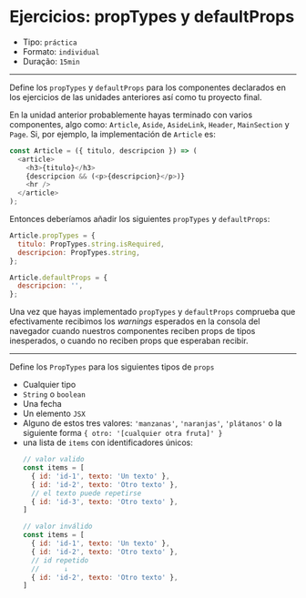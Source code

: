 # Ejercicios: propTypes y defaultProps

* Tipo: `práctica`
* Formato: `individual`
* Duração: `15min`

***

Define los `propTypes` y `defaultProps` para los componentes declarados en los
ejercicios de las unidades anteriores así como tu proyecto final.

En la unidad anterior probablemente hayas terminado con varios componentes, algo
como: `Article`, `Aside`, `AsideLink`, `Header`, `MainSection` y `Page`. Si, por
ejemplo, la implementación de `Article` es:

```js
const Article = ({ titulo, descripcion }) => (
  <article>
    <h3>{titulo}</h3>
    {descripcion && (<p>{descripcion}</p>)}
    <hr />
  </article>
);
```

Entonces deberíamos añadir los siguientes `propTypes` y `defaultProps`:

```js
Article.propTypes = {
  titulo: PropTypes.string.isRequired,
  descripcion: PropTypes.string,
};

Article.defaultProps = {
  descripcion: '',
};
```

Una vez que hayas implementado `propTypes` y `defaultProps` comprueba que
efectivamente recibimos los _warnings_ esperados en la consola del navegador
cuando nuestros componentes reciben props de tipos inesperados, o cuando no
reciben props que esperaban recibir.

***

Define los `PropTypes` para los siguientes tipos de `props`

* Cualquier tipo
* `String` o `boolean`
* Una fecha
* Un elemento `JSX`
* Alguno de estos tres valores: `'manzanas'`, `'naranjas'`, `'plátanos'` o la
  siguiente forma `{ otro: '[cualquier otra fruta]' }`
* una lista de `items` con identificadores únicos:
  ```js
  // valor valido
  const items = [
    { id: 'id-1', texto: 'Un texto' },
    { id: 'id-2', texto: 'Otro texto' },
    // el texto puede repetirse
    { id: 'id-3', texto: 'Otro texto' },
  ]

  // valor inválido
  const items = [
    { id: 'id-1', texto: 'Un texto' },
    { id: 'id-2', texto: 'Otro texto' },
    // id repetido
    //      ↓
    { id: 'id-2', texto: 'Otro texto' },
  ]
  ```
